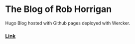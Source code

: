 
# The Blog of Rob Horrigan
Hugo Blog hosted with Github pages deployed with Wercker.

### [Link](https://robhorrigan.github.io/blog)
